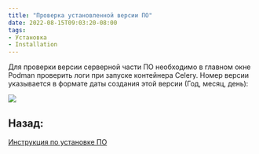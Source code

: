 ```yaml
---
title: "Проверка установленной версии ПО"
date: 2022-08-15T09:03:20-08:00
tags:
- Установка
- Installation
---
```


Для проверки версии серверной части ПО необходимо в главном окне Podman проверить логи при запуске контейнера Celery. Номер версии указывается в формате даты создания этой версии (Год, месяц, день):

![](https://gamma-wellbore.com/wp-content/uploads/2023/06/2023-06-06_16h43_58-1024x586.png)


## Назад:

[Инструкция по установке ПО](../Инструкция%20по%20установке%20ПО.md)